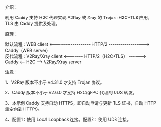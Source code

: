 介绍：

利用 Caddy 支持 H2C 代理实现 V2Ray 或 Xray 的 Trojan+H2C+TLS 应用，TLS 由 Caddy 提供及处理。

原理：

默认流程：WEB client <------------------ HTTP/2 ------------------> Caddy（WEB server）  
反代流程：V2Ray/Xray client <------- HTTP/2（H2C+TLS） ------> Caddy <-- H2C --> V2Ray/Xray server

注意：

1、V2Ray 版本不小于 v4.31.0 才支持 Trojan 协议。

2、Caddy 版本不小于 v2.6.0 才支持 H2C/gRPC 代理的 UDS 转发。

3、本示例 Caddy 支持自动 HTTPS，即自动申请与更新 TLS 证书，自动 HTTP 重定向到 HTTPS。

4、配置1：使用 Local Loopback 连接。配置2：使用 UDS 连接。
